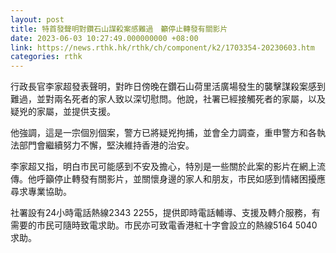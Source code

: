 ```yaml
---
layout: post
title: 特首發聲明對鑽石山謀殺案感難過　籲停止轉發有關影片
date: 2023-06-03 10:27:49.000000000 +08:00
link: https://news.rthk.hk/rthk/ch/component/k2/1703354-20230603.htm
categories: rthk
---
```


行政長官李家超發表聲明，對昨日傍晚在鑽石山荷里活廣場發生的襲擊謀殺案感到難過，並對兩名死者的家人致以深切慰問。他說，社署已經接觸死者的家屬，以及疑兇的家屬，並提供支援。

他強調，這是一宗個別個案，警方已將疑兇拘捕，並會全力調查，重申警方和各執法部門會繼續努力不懈，堅決維持香港的治安。

李家超又指，明白市民可能感到不安及擔心，特別是一些關於此案的影片在網上流傳。他呼籲停止轉發有關影片，並關懷身邊的家人和朋友，市民如感到情緒困擾應尋求專業協助。

社署設有24小時電話熱線2343 2255，提供即時電話輔導、支援及轉介服務，有需要的市民可隨時致電求助。市民亦可致電香港紅十字會設立的熱線5164 5040求助。 

　　
